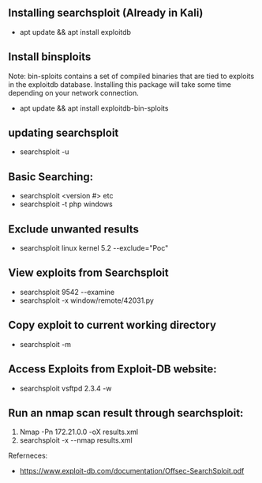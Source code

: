 ## Installing searchsploit (Already in Kali)

- apt update && apt install exploitdb

## Install binsploits
Note: bin-sploits contains a set of compiled binaries that are tied to exploits in the exploitdb database. Installing this package will take some time depending on your network connection. 

- apt update && apt install exploitdb-bin-sploits

## updating searchsploit

- searchsploit -u

## Basic Searching: 

- searchsploit <program> <Operating System> <programming language> <version #> etc
- searchsploit -t php windows

## Exclude unwanted results
- searchsploit linux kernel 5.2 --exclude="Poc"

## View exploits from Searchsploit
- searchsploit 9542 --examine
- searchsploit -x window/remote/42031.py


## Copy exploit to current working directory
- searchsploit -m <Exploit Title> <Path>

## Access Exploits from Exploit-DB website: 
- searchsploit vsftpd 2.3.4 -w

## Run an nmap scan result through searchsploit: 
1. Nmap -Pn 172.21.0.0 -oX results.xml
2. searchsploit -x --nmap results.xml

Referneces: 

- https://www.exploit-db.com/documentation/Offsec-SearchSploit.pdf